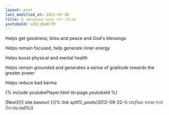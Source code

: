 ```yaml
---
layout: post
last_modified_at: 2021-03-30
title: ଓଁ ସ୍ଵପ୍ଣଆଞା ନମାହ ୧୦୮ ଟିମଏସ
youtubeId: oZ8ijNaNlfM
---
```

 
 
Helps get goodness, bliss and peace and God's blessings
 
Helps remain focused, help generate inner energy 
 
Helps boost physical and mental health 
 
Helps remain grounded and generates a sense of gratitude towards the greater power 
 
Helps reduce bad karma
 
 
 
 


{% include youtubePlayer.html id=page.youtubeId %}
 
[Next]({{ site.baseurl }}{% link  split1/_posts/2012-09-22-ଓଁ ପଦ୍ମିନେ ନମାହ ୧୦୮ ଟିମଏସ.md%})
 
